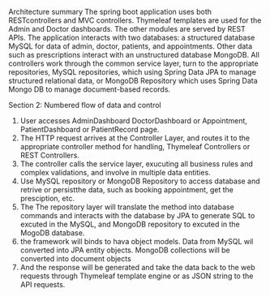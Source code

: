 Architecture summary
The spring boot application uses both RESTcontrollers and MVC controllers. Thymeleaf templates are used for the Admin and Doctor dashboards. The other modules are served by REST APIs. The application interacts with two databases: a structured database MySQL for data of admin, doctor, patients, and appointments. Other data such as prescriptions interact with an unstructured database MongoDB. All controllers work through the common service layer, turn to the appropriate repositories, MySQL repositories, which using Spring Data JPA to manage structured relational data, or MongoDB Repository which uses Spring Data Mongo DB to manage document-based records.

Section 2: Numbered flow of data and control
1. User accesses AdminDashboard DoctorDashboard or Appointment, PatientDashboard or PatientRecord page. 
2. The HTTP request arrives at the Controller Layer, and routes it to the appropriate controller method for handling, Thymeleaf Controllers or REST Controllers.
3. The controller calls the service layer, exucuting all business rules and complex validations, and involve in multiple data entities.
4. Use MySQL repository or MongoDB Repository to access database and retrive or persistthe data, such as booking appointment, get the presciption, etc.
5. The  The repository layer will translate the method into database commands and interacts with the database by JPA to generate SQL to excuted in the MySQL, and MongoDB repository to excuted in the MogoDB database.
6. the framework will binds to hava object models. Data from MySQL wil converted into JPA entity objects. MongoDB collections will be converted into document objects
7. And the response will be generated and take the data back to the web requests through Thymeleaf template engine or as JSON string to the API requests.
